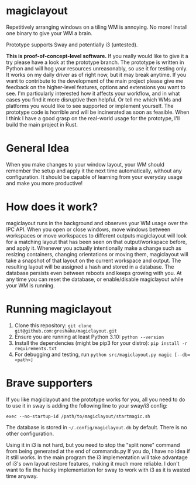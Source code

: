 # magiclayout
Repetitively arranging windows on a tiling WM is annoying. No more! Install one binary to give your WM a brain. 

Prototype supports Sway and potentially i3 (untested).

**This is proof-of-concept-level software.**
If you really would like to give it a try please have a look at the prototype branch. The prototype is written in Python and will hog your resources unreasonably, so use it for testing only. It works on my daily driver as of right now, but it may break anytime. If you want to contribute to the development of the main project please give me feedback on the higher-level features, options and extensions you want to see. I'm particularly interested how it affects your workflow, and in what cases you find it more disruptive then helpful. Or tell me which WMs and platforms you would like to see supported or implement yourself. The prototype code is horrible and will be incinerated as soon as feasible. When I think I have a good grasp on the real-world usage for the prototype, I'll build the main project in Rust.


# General Idea
When you make changes to your window layout, your WM should remember the setup and apply it the next time automatically, without any configuration. It should be capable of learning from your everyday usage and make you more productive!

# How does it work?
magiclayout runs in the background and observes your WM usage over the IPC API. When you open or close windows, move windows between workspaces or move workspaces to different outputs magiclayout will look for a matching layout that has been seen on that output/workspace before, and apply it. Whenever you actually intentionally make a change such as resizing containers, changing orientations or moving them, magiclayout will take a snapshot of that layout on the current workspace and output. The resulting layout will be assigned a hash and stored in a database.
The database persists even between reboots and keeps growing with you. At any time you can reset the database, or enable/disable magiclayout while your WM is running.

# Running magiclayout
1. Clone this repository: `git clone git@github.com:greshake/magiclayout.git`
2. Ensure you are running at least Python 3.10: `python --version`
3. Install the dependencies (might be pip3 for your distro): `pip install -r requirements.txt`
4. For debugging and testing, run `python src/magiclayout.py magic [--db=<path>]`

# Brave supporters
If you like magiclayout and the prototype works for you, 
all you need to do to use it in sway is adding the following line to 
your sway/i3 config:
```
exec --no-startup-id /path/to/magiclayout/startmagic.sh
```
The database is stored in `~/.config/magiclayout.db` by default. There is no other configuration.

Using it in i3 is not hard, but you need to stop the "split none" command from being generated at the end of commands.py
If you do, I have no idea if it still works. In the main program the i3 implementation will take advantage of i3's own 
layout restore features, making it much more reliable. I don't want to fix the hacky 
implementation for sway to work with i3 as it is wasted time anyway.